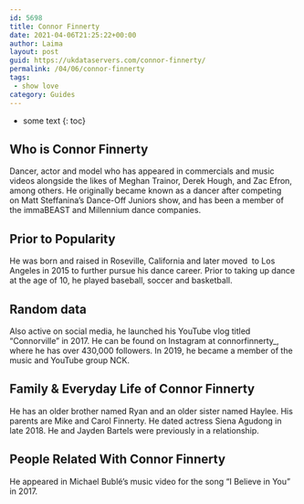 ```yaml
---
id: 5698
title: Connor Finnerty
date: 2021-04-06T21:25:22+00:00
author: Laima
layout: post
guid: https://ukdataservers.com/connor-finnerty/
permalink: /04/06/connor-finnerty
tags:
 - show love
category: Guides
---
```


* some text
{: toc}


## Who is Connor Finnerty
                  
                  
                  
Dancer, actor and model who has appeared in commercials and music videos alongside the likes of Meghan Trainor, Derek Hough, and Zac Efron, among others. He originally became known as a dancer after competing on Matt Steffanina&#8217;s Dance-Off Juniors show, and has been a member of the immaBEAST and Millennium dance companies.
                  
              
            
              
            
                
                
                
## Prior to Popularity
                  
                  
                  
He was born and raised in Roseville, California and later moved  to Los Angeles in 2015 to further pursue his dance career. Prior to taking up dance at the age of 10, he played baseball, soccer and basketball.
                  
              
            
              
            
                
                
                
## Random data
                  
                  
                  
Also active on social media, he launched his YouTube vlog titled &#8220;Connorville&#8221; in 2017. He can be found on Instagram at connorfinnerty_, where he has over 430,000 followers. In 2019, he became a member of the music and YouTube group NCK. 
                  
              
            
              
            
                
                
                
## Family & Everyday Life of Connor Finnerty
                  
                  
                  
He has an older brother named Ryan and an older sister named Haylee. His parents are Mike and Carol Finnerty. He dated actress Siena Agudong in late 2018. He and Jayden Bartels were previously in a relationship.
                  
              
            
              
            
                
                
                
## People Related With Connor Finnerty
                  
                  
                  
He appeared in Michael Bublé&#8217;s music video for the song &#8220;I Believe in You&#8221; in 2017.
                  
              
            
              
            
                
              
            
              
              
            
            
              
            
          
          
          